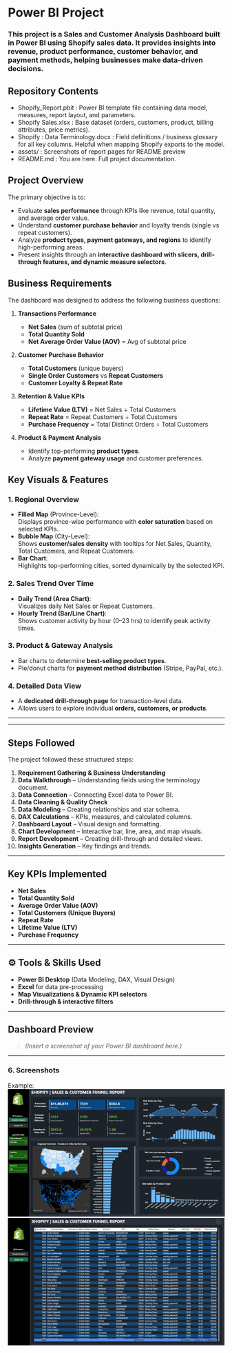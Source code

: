 #  Power BI Project 
### This project is a **Sales and Customer Analysis Dashboard** built in **Power BI** using Shopify sales data. It provides insights into revenue, product performance, customer behavior, and payment methods, helping businesses make data-driven decisions.

## Repository Contents
- Shopify_Report.pbit : Power BI template file containing data model, measures, report layout, and parameters. 
- Shopify Sales.xlsx : Base dataset (orders, customers, product, billing attributes, price metrics).
- Shopify : Data Terminology.docx : Field definitions / business glossary for all key columns. Helpful when mapping Shopify exports to the model.
- assets/ : Screenshots of report pages for README preview
- README.md : You are here. Full project documentation. 

##  Project Overview

The primary objective is to:
- Evaluate **sales performance** through KPIs like revenue, total quantity, and average order value.
- Understand **customer purchase behavior** and loyalty trends (single vs repeat customers).
- Analyze **product types, payment gateways, and regions** to identify high-performing areas.
- Present insights through an **interactive dashboard with slicers, drill-through features, and dynamic measure selectors**.

##  **Business Requirements**

The dashboard was designed to address the following business questions:
1. **Transactions Performance**  
   - **Net Sales** (sum of subtotal price)
   - **Total Quantity Sold**
   - **Net Average Order Value (AOV)** = Avg of subtotal price

2. **Customer Purchase Behavior**
   - **Total Customers** (unique buyers)
   - **Single Order Customers** vs **Repeat Customers**
   - **Customer Loyalty & Repeat Rate**

3. **Retention & Value KPIs**
   - **Lifetime Value (LTV)** = Net Sales ÷ Total Customers
   - **Repeat Rate** = Repeat Customers ÷ Total Customers
   - **Purchase Frequency** = Total Distinct Orders ÷ Total Customers

4. **Product & Payment Analysis**
   - Identify top-performing **product types**.
   - Analyze **payment gateway usage** and customer preferences.

##  **Key Visuals & Features**

### **1. Regional Overview**
- **Filled Map** (Province-Level):  
  Displays province-wise performance with **color saturation** based on selected KPIs.
- **Bubble Map** (City-Level):  
  Shows **customer/sales density** with tooltips for Net Sales, Quantity, Total Customers, and Repeat Customers.
- **Bar Chart**:  
  Highlights top-performing cities, sorted dynamically by the selected KPI.

### **2. Sales Trend Over Time**
- **Daily Trend (Area Chart)**:  
  Visualizes daily Net Sales or Repeat Customers.
- **Hourly Trend (Bar/Line Chart)**:  
  Shows customer activity by hour (0–23 hrs) to identify peak activity times.

### **3. Product & Gateway Analysis**
- Bar charts to determine **best-selling product types**.
- Pie/donut charts for **payment method distribution** (Stripe, PayPal, etc.).

### **4. Detailed Data View**
- A **dedicated drill-through page** for transaction-level data.
- Allows users to explore individual **orders, customers, or products**.

---

---
##  **Steps Followed**

The project followed these structured steps:
1. **Requirement Gathering & Business Understanding**
2. **Data Walkthrough** – Understanding fields using the terminology document.
3. **Data Connection** – Connecting Excel data to Power BI.
4. **Data Cleaning & Quality Check**
5. **Data Modeling** – Creating relationships and star schema.
6. **DAX Calculations** – KPIs, measures, and calculated columns.
7. **Dashboard Layout** – Visual design and formatting.
8. **Chart Development** – Interactive bar, line, area, and map visuals.
9. **Report Development** – Creating drill-through and detailed views.
10. **Insights Generation** – Key findings and trends.

---
##  **Key KPIs Implemented**
- **Net Sales**  
- **Total Quantity Sold**  
- **Average Order Value (AOV)**  
- **Total Customers (Unique Buyers)**  
- **Repeat Rate**  
- **Lifetime Value (LTV)**  
- **Purchase Frequency**

---
## ⚙ **Tools & Skills Used**
- **Power BI Desktop** (Data Modeling, DAX, Visual Design)
- **Excel** for data pre-processing
- **Map Visualizations & Dynamic KPI selectors**
- **Drill-through & interactive filters**

---

##  **Dashboard Preview**
> *(Insert a screenshot of your Power BI dashboard here.)*

---






### 6.	Screenshots
Example: ![Dashboard Preview](https://github.com/Saptarshi-Poddar/Power-BI-Project/blob/main/Shopify%20Dashboard%20(1).png)
![Dashboard Preview](https://github.com/Saptarshi-Poddar/Power-BI-Project/blob/main/Shopify%20Dashboard%20(2).png)
